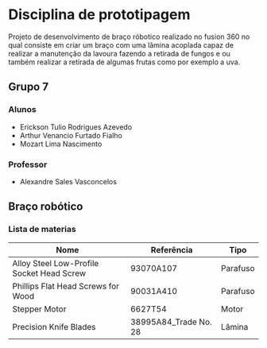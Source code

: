 # Disciplina de prototipagem

Projeto de desenvolvimento de braço róbotico realizado no fusion 360 no qual consiste em criar um braço com uma lâmina acoplada capaz de realizar a manutenção da lavoura fazendo a retirada de fungos e ou também realizar a retirada de algumas frutas como por exemplo a uva.

## Grupo 7

### Alunos

- Erickson Tulio Rodrigues Azevedo
- Arthur Venancio Furtado Fialho
- Mozart Lima Nascimento

### Professor

- Alexandre Sales Vasconcelos

## Braço robótico


### Lista de materias

Nome | Referência | Tipo
-----|------------|--------
Alloy Steel Low-Profile Socket Head Screw | 93070A107 | Parafuso
Phillips Flat Head Screws for Wood | 90031A410 | Parafuso
Stepper Motor | 6627T54 | Motor
Precision Knife Blades | 38995A84_Trade No. 28 | Lâmina